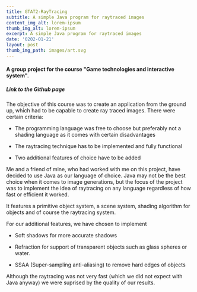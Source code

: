 ```yaml
---
title: GTAT2-RayTracing
subtitle: A simple Java program for raytraced images
content_img_alt: lorem-ipsum
thumb_img_alt: lorem-ipsum
excerpt: A simple Java program for raytraced images
date: '0202-01-21'
layout: post
thumb_img_path: images/art.svg
---
```

#### A group project for the course "Game technologies and interactive system".

##### Link to the Github page

The objective of this course was to create an application from the ground up, which had to be capable to create ray traced images. There were certain criteria:

*   The programming language was free to choose but preferably not a shading language as it comes with certain disadvantages

*   The raytracing technique has to be implemented and fully functional

*   Two additional features of choice have to be added

Me and a friend of mine, who had worked with me on this project, have decided to use Java as our language of choice. Java may not be the best choice when it comes to image generations, but the focus of the project was to implement the idea of raytracing on any language regardless of how fast or efficient it worked.

It features a primitive object system, a scene system, shading algorithm for objects and of course the raytracing system.

For our additional features, we have chosen to implement

*   Soft shadows for more accurate shadows

*   Refraction for support of transparent objects such as glass spheres or water.

*   SSAA (Super-sampling anti-aliasing) to remove hard edges of objects

Although the raytracing was not very fast (which we did not expect with Java anyway) we were suprised by the quality of our results.
